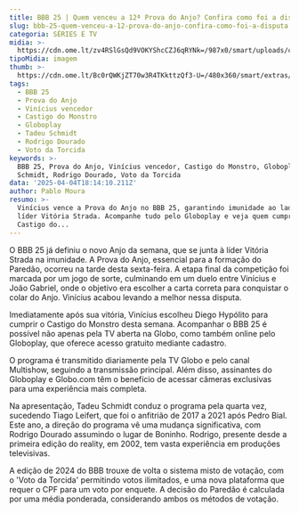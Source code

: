 ```yaml
---
title: BBB 25 | Quem venceu a 12ª Prova do Anjo? Confira como foi a disputa
slug: bbb-25-quem-venceu-a-12-prova-do-anjo-confira-como-foi-a-disputa
categoria: SÉRIES E TV
midia: >-
  https://cdn.ome.lt/zv4RSlGsQd9VOKYShcCZJ6qRYNk=/987x0/smart/uploads/conteudo/fotos/bbb-prova-do-anjo-2.png
tipoMidia: imagem
thumb: >-
  https://cdn.ome.lt/Bc0rQWKjZT70w3R4TKkttzQf3-U=/480x360/smart/extras/conteudos/bbb-prova-do-anjo-2.png
tags:
  - BBB 25
  - Prova do Anjo
  - Vinícius vencedor
  - Castigo do Monstro
  - Globoplay
  - Tadeu Schmidt
  - Rodrigo Dourado
  - Voto da Torcida
keywords: >-
  BBB 25, Prova do Anjo, Vinícius vencedor, Castigo do Monstro, Globoplay, Tadeu
  Schmidt, Rodrigo Dourado, Voto da Torcida
data: '2025-04-04T18:14:10.211Z'
author: Pablo Moura
resumo: >-
  Vinícius vence a Prova do Anjo no BBB 25, garantindo imunidade ao lado da
  líder Vitória Strada. Acompanhe tudo pelo Globoplay e veja quem cumpre o
  Castigo do...
---
```


O BBB 25 já definiu o novo Anjo da semana, que se junta à líder Vitória Strada na imunidade. A Prova do Anjo, essencial para a formação do Paredão, ocorreu na tarde desta sexta-feira. A etapa final da competição foi marcada por um jogo de sorte, culminando em um duelo entre Vinícius e João Gabriel, onde o objetivo era escolher a carta correta para conquistar o colar do Anjo. Vinícius acabou levando a melhor nessa disputa.

Imediatamente após sua vitória, Vinícius escolheu Diego Hypólito para cumprir o Castigo do Monstro desta semana. Acompanhar o BBB 25 é possível não apenas pela TV aberta na Globo, como também online pelo Globoplay, que oferece acesso gratuito mediante cadastro.

O programa é transmitido diariamente pela TV Globo e pelo canal Multishow, seguindo a transmissão principal. Além disso, assinantes do Globoplay e Globo.com têm o benefício de acessar câmeras exclusivas para uma experiência mais completa.

Na apresentação, Tadeu Schmidt conduz o programa pela quarta vez, sucedendo Tiago Leifert, que foi o anfitrião de 2017 a 2021 após Pedro Bial. Este ano, a direção do programa vê uma mudança significativa, com Rodrigo Dourado assumindo o lugar de Boninho. Rodrigo, presente desde a primeira edição do reality, em 2002, tem vasta experiência em produções televisivas.

A edição de 2024 do BBB trouxe de volta o sistema misto de votação, com o 'Voto da Torcida' permitindo votos ilimitados, e uma nova plataforma que requer o CPF para um voto por enquete. A decisão do Paredão é calculada por uma média ponderada, considerando ambos os métodos de votação.
